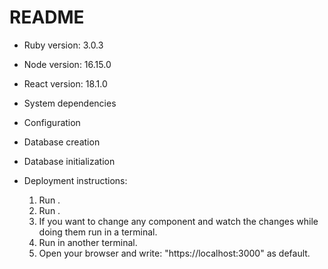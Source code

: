 # README

* Ruby version: 3.0.3

* Node version: 16.15.0

* React version: 18.1.0

* System dependencies

* Configuration

* Database creation

* Database initialization

* Deployment instructions:

  1. Run <bundle install>.
  2. Run <npm install>.
  3. If you want to change any component and watch the changes while doing them run <npm run watch> in a terminal.
  4. Run <rails s> in another terminal.
  5. Open your browser and write: "https://localhost:3000" as default.



